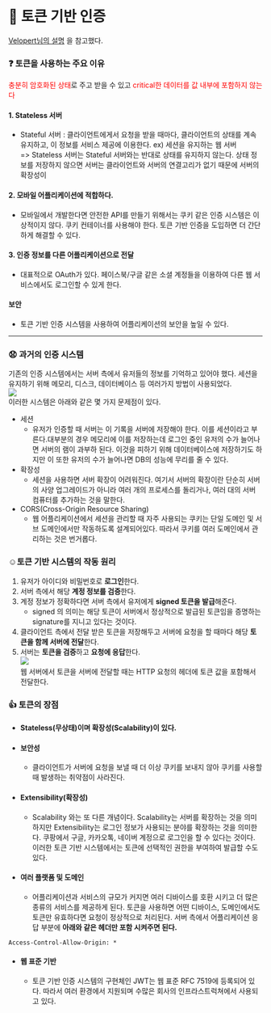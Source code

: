# 🔑 토큰 기반 인증

[Velopert님의 설명](https://velopert.com/2350)
을 참고했다.

### ❓ 토큰을 사용하는 주요 이유

<span style="color:red">충분히 암호화된 상태</span>로 주고 받을 수 있고 <span style="color:red">critical한 데이터를 값 내부에 포함하지 않는다</span>

#### 1. Stateless 서버

- Stateful 서버 : 클라이언트에게서 요청을 받을 때마다, 클라이언트의 상태를 계속 유지하고, 이 정보를 서비스 제공에 이용한다. ex) 세션을 유지하는 웹 서버 </br>
  => Stateless 서버는 Stateful 서버와는 반대로 상태를 유지하지 않는다. 상태 정보를 저장하지 않으면 서버는 클라이언트와 서버의 연결고리가 없기 때문에 서버의 확장성이

#### 2. 모바일 어플리케이션에 적합하다.

- 모바일에서 개발한다면 안전한 API를 만들기 위해서는 쿠키 같은 인증 시스템은 이상적이지 않다. 쿠키 컨테이너를 사용해야 한다. 토큰 기반 인증을 도입하면 더 간단하게 해결할 수 있다.

#### 3. 인증 정보를 다른 어플리케이션으로 전달

- 대표적으로 OAuth가 있다. 페이스북/구글 같은 소셜 계정들을 이용하여 다른 웹 서비스에서도 로그인할 수 있게 한다.

#### 보안

- 토큰 기반 인증 시스템을 사용하여 어플리케이션의 보안을 높일 수 있다.

--- 

### 😧 과거의 인증 시스템

기존의 인증 시스템에서는 서버 측에서 유저들의 정보를 기억하고 있어야 했다. 세션을 유지하기 위해 메모리, 디스크, 데이터베이스 등 여러가지 방법이 사용되었다. </br>
<img src="https://velopert.com/wp-content/uploads/2016/12/bb.png"/></br>
이러한 시스템은 아래와 같은 몇 가지 문제점이 있다.

- 세션
    - 유저가 인증할 때 서버는 이 기록을 서버에 저장해야 한다. 이를 세션이라고 부른다.대부분의 경우 메모리에 이를 저장하는데 로그인 중인 유저의 수가 늘어나면 서버의 램이 과부하 된다. 이것을 피하기 위해
      데이터베이스에 저장하기도 하지만 이 또한 유저의 수가 늘어나면 DB의 성능에 무리를 줄 수 있다.
- 확장성
    - 세션을 사용하면 서버 확장이 어려워진다. 여기서 서버의 확장이란 단순히 서버의 사양 업그레이드가 아니라 여러 개의 프로세스를 돌리거나, 여러 대의 서버 컴퓨터를 추가하는 것을 말한다.
- CORS(Cross-Origin Resource Sharing)
    - 웹 어플리케이션에서 세션을 관리할 때 자주 사용되는 쿠키는 단일 도메인 및 서브 도메인에서만 작동하도록 설계되어있다. 따라서 쿠키를 여러 도메인에서 관리하는 것은 번거롭다.

### ☺️토큰 기반 시스템의 작동 원리

1. 유저가 아이디와 비밀번호로 **로그인**한다.
2. 서버 측에서 해당 **계정 정보를 검증**한다.
3. 계정 정보가 정확하다면 서버 측에서 유저에게 **signed 토큰을 발급**해준다.
    - signed 의 의미는 해당 토큰이 서버에서 정상적으로 발급된 토큰임을 증명하는 signature를 지니고 있다는 것이다.
4. 클라이언트 측에서 전달 받은 토큰을 저장해두고 서버에 요청을 할 때마다 해당 **토큰을 함께 서버에 전달**한다.
5. 서버는 **토큰을 검증**하고 **요청에 응답**한다.</br>
   <img src="https://velopert.com/wp-content/uploads/2016/12/token-diagram.png"/></br>
   웹 서버에서 토큰을 서버에 전달할 때는 HTTP 요청의 헤더에 토큰 값을 포함해서 전달한다.

### 👍 토큰의 장점

- #### Stateless(무상태)이며 확장성(Scalability)이 있다.
- #### 보안성
    - 클라이언트가 서버에 요청을 보낼 때 더 이상 쿠키를 보내지 않아 쿠키를 사용할 때 발생하는 취약점이 사라진다.
- #### Extensibility(확장성)
    - Scalability 와는 또 다른 개념이다. Scalability는 서버를 확장하는 것을 의미하지만 Extensibility는 로그인 정보가 사용되는 분야를 확장하는 것을 의미한다. 쿠팡에서 구글,
      카카오톡, 네이버 계정으로 로그인을 할 수 있다는 것이다. 이러한 토큰 기반 시스템에서는 토큰에 선택적인 권한을 부여하여 발급할 수도 있다.
- #### 여러 플랫폼 및 도메인
  - 어플리케이션과 서비스의 규모가 커지면 여러 디바이스를 호환 시키고 더 많은 종류의 서비스를 제공하게 된다. 토큰을 사용하면 어떤 디바이스, 도메인에서도 토큰만 유효하다면 요청이 정상적으로 처리된다. 서버 측에서 어플리케이션 응답 부분에 **아래와 같은 헤더만 포함 시켜주면 된다.**
```jsonpath
Access-Control-Allow-Origin: *
```
- #### 웹 표준 기반
  - 토큰 기반 인증 시스템의 구현체인 JWT는 웹 표준 RFC 7519에 등록되어 있다. 따라서 여러 환경에서 지원되며 수많은 회사의 인프라스트럭쳐에서 사용되고 있다.